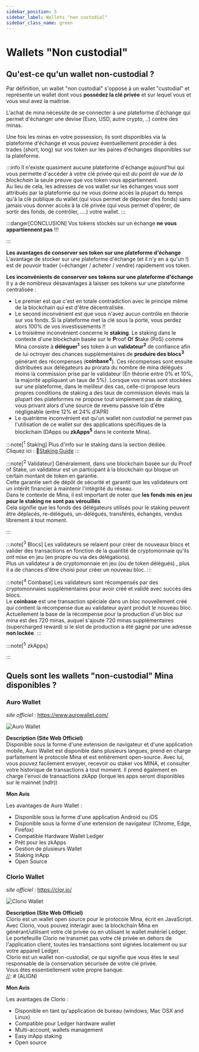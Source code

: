 ```yaml
---
sidebar_position: 5
sidebar_label: Wallets "non custodial"
sidebar_class_name: green
---
```

[//]: # (Non custodial wallets)
# Wallets "Non custodial"
## Qu'est-ce qu'un wallet non-custodial ?
Par définition, un wallet "non custodial" s'oppose à un wallet "custodial" et représente un wallet dont vous **possédez la clé privée** et sur lequel vous et vous seul avez la maitrise.

L'achat de mina nécessite de se connecter à une plateforme d'échange qui permet d'échanger une devise (Euro, USD, autre crypto, ..) contre des minas.

Une fois les minas en votre possession, ils sont disponibles via la plateforme d'échange et vous pouvez éventuellement procéder à des trades (short, long) sur vos token sur les paires d'échanges disponibles sur la plateforme.

:::info
Il n'existe quasiment aucune plateforme d'échange aujourd'hui qui vous permette d'accéder à votre clé privée qui est _du point de vue de la blockchain_ la seule preuve que vos token vous appartiennent.  
Au lieu de cela, les adresses de vos wallet sur les échanges vous sont attribués par la plateforme qui ne vous donne accès la plupart du temps qu'à la clé publique du wallet (qui vous permet de déposer des fonds) sans jamais vous donner accès à la clé privée (qui vous permet d'opérer, de sortir des fonds, de contrôler, ....) votre wallet.
:::

:::danger[CONCLUSION]
Vos tokens stockés sur un échange **ne vous appartiennent pas** !!!
                                   
:::

**Les avantages de conserver ses token sur une plateforme d'échange**  
L'avantage de stocker sur une plateforme d'échange (et il n'y en a qu'un !) est de pouvoir trader (=échanger / acheter / vendre) rapidement vos token.

**Les inconvénients de conserver ses tokens sur une plateforme d'échange**  
Il y a de nombreux désavantages à laisser ses tokens sur une plateforme centralisée :

* Le premier est que c'est en totale contradiction avec le principe même de la blockchain qui est d'être décentralisée.
* Le second inconvénient est que vous n'avez aucun contrôle en théorie sur vos fonds. Si la plateforme met la clé sous la porte, vous perdez alors 100% de vos investissements !!
* Le troisième inconvénient concerne le **staking**. Le staking dans le contexte d'une blockchain basée sur le **P**roof **O**f **S**take (PoS) comme Mina consiste à **déléguer<sup>1</sup>** ses token à un **validateur<sup>2</sup>** de confiance afin de lui octroyer des chances supplémentaires de **produire des blocs<sup>3</sup>** générant des récompenses (**coinbase<sup>4</sup>**).
Ces récompenses sont ensuite distribuées aux délégateurs au prorata du nombre de mina délégués moins la commission prise par le validateur (En théorie entre 0% et 10%, la majorité appliquant un taux de 5%).
Lorsque vos minas sont stockées sur une plateforme, dans le meilleur des cas, celle-ci propose leurs propres conditions de staking a des taux de commission élevés mais la plupart des plateformes ne propose tout simplement pas de staking, vous privant alors d'une source de revenu passive loin d'être négligeable (entre 12% et 24% d'APR)
* Le quatrième inconvénient est qu'un wallet _non custodial_ ne permet pas l'utilisation de ce wallet sur des applications spécifiques de la blockchain (DApps ou **zkApps<sup>5</sup>** dans le contexte Mina).

:::note[<sup>1</sup> Staking]
Plus d'info sur le staking dans la section dédiée.  
Cliquez ici : 🔗[Staking Guide](<./Staking guide.md> )
:::

:::note[<sup>2</sup> Validateur]
Généralement, dans une blockchain basée sur du Proof of Stake, un validateur est un participant à la blockchain qui bloque un certain montant de token  en garantie.  
Cette garantie sert de dépôt de sécurité et garantit que les validateurs ont un intérêt financier à maintenir l'intégrité du réseau.  
Dans le contexte de Mina, il est important de noter que **les fonds mis en jeu pour le staking ne sont pas vérouillés**  
Cela signifie que les fonds des délégateurs utilisés pour le staking peuvent être déplacés, re-délégués, un-délégués, transférés, échangés, vendus librement à tout moment.

:::

:::note[<sup>3</sup> Blocs]
Les validateurs se relaient pour créer de nouveaux blocs et valider des transactions en fonction de la quantité de cryptomonnaie qu'ils ont mise en jeu (en propre ou via des délégations).  
Plus un validateur a de cryptomonnaie en jeu (ou de token délégués) , plus il a de chances d'être choisi pour créer un nouveau bloc.
:::

:::note[<sup>4</sup> Coinbase]
Les validateurs sont récompensés par des cryptomonnaies supplémentaires pour avoir créé et validé avec succès des blocs.  
Le **coinbase** est une transaction spéciale dans un bloc nouvellement créé qui contient la récompense due au validateur ayant produit le nouveau bloc.
Actuellement la base de la récompense pour la production d'un bloc sur mina est des 720 minas, auquel s'ajoute 720 minas supplémentaires (supercharged reward) si le slot de production a été gagné par une adresse **non lockée**.
:::

:::note[<sup>5</sup> zkApps]

:::

## Quels sont les wallets "non-custodial" Mina disponibles ?
### Auro Wallet
_site officiel_ : https://www.aurowallet.com/

![Auro Wallet](../assets/auro.svg)

**Description (Site Web Officiel)**  
Disponible sous la forme d'une extension de navigateur et d'une application mobile, Auro Wallet est disponible dans plusieurs langues, prend en charge parfaitement le protocole Mina et est entièrement open-source. Avec lui, vous pouvez facilement envoyer, recevoir ou staker vos MINA, et consulter votre historique de transactions à tout moment. 
Il prend également en charge l'envoi de transactions zkApp (lorque les apps seront disponibles sur le mainnet (_ndlr_))  

[//]: # (ALIGN)

**Mon Avis**  

[//]: # (ALIGN)

Les avantages de Auro Wallet :
* Disponible sous la forme d'une application Android ou iOS
* Disponible sous la forme d'une extension de navigateur (Chrome, Edge, Firefox)
* Compatible Hardware Wallet Ledger
* Prêt pour les zkApps
* Gestion de plusieurs Wallet
* Staking inApp
* Open Source  

[//]: # (ALIGN)

### Clorio Wallet
_site officiel_ : https://clor.io/

![Clorio Wallet](../assets/clorio.png)

**Description (Site Web Officiel)**  
Clorio est un wallet open source pour le protocole Mina, écrit en JavaScript.  
Avec Clorio, vous pouvez interagir avec la blockchain Mina en générant/utilisant votre clé privée ou en utilisant le wallet matériel Ledger.  
Le portefeuille Clorio ne transmet pas votre clé privée en dehors de l'application client, toutes les transactions sont signées localement ou sur votre appareil Ledger.  
Clorio est un wallet non-custodial, ce qui signifie que vous êtes le seul responsable de la conservation sécurisée de votre clé privée.  
Vous êtes essentiellement votre propre banque.  
[//]: # (ALIGN)

**Mon Avis**  

[//]: # (ALIGN)

Les avantages de Clorio :  

* Disponible en tant qu'application de bureau (windows, Mac OSX and Linux)
* Compatible pour Ledger hardware wallet
* Multi-account, wallets management
* Easy inApp staking
* Open source